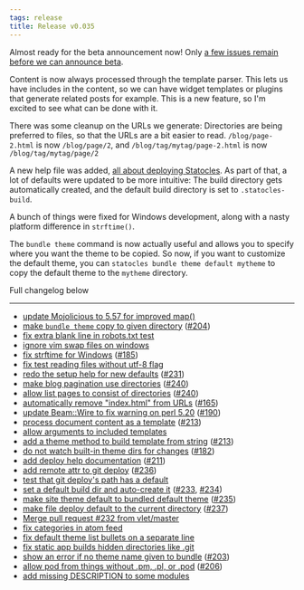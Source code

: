 ```yaml
---
tags: release
title: Release v0.035
---
```


Almost ready for the beta announcement now! Only [a few issues remain before we
can announce beta](https://github.com/preaction/Statocles/milestones/beta).

Content is now always processed through the template parser. This lets us have
includes in the content, so we can have widget templates or plugins that generate
related posts for example. This is a new feature, so I'm excited to see what can
be done with it.

There was some cleanup on the URLs we generate: Directories are being preferred
to files, so that the URLs are a bit easier to read. `/blog/page-2.html` is now
`/blog/page/2`, and `/blog/tag/mytag/page-2.html` is now
`/blog/tag/mytag/page/2`

A new help file was added, [all about deploying
Statocles](/pod/Statocles/Help/Deploy). As part of that, a lot of defaults were
updated to be more intuitive: The build directory gets automatically created, and the
default build directory is set to `.statocles-build`.

A bunch of things were fixed for Windows development, along with a nasty
platform difference in `strftime()`.

The `bundle theme` command is now actually useful and allows you to specify
where you want the theme to be copied. So now, if you want to customize the
default theme, you can `statocles bundle theme default mytheme` to copy the
default theme to the `mytheme` directory.

Full changelog below

---

* [update Mojolicious to 5.57 for improved map()](https://github.com/preaction/Statocles/commit/7914da68a0fa459f579f92bdc0cd734e78427bb8)
* [make `bundle theme` copy to given directory](https://github.com/preaction/Statocles/commit/8bfdb3303610d7f20ba4de004c6cc9b01c6ade4a) ([#204](https://github.com/preaction/Statocles/issues/204))
* [fix extra blank line in robots.txt test](https://github.com/preaction/Statocles/commit/d360f60855d70e75de9a26e847cf3de887878a55)
* [ignore vim swap files on windows](https://github.com/preaction/Statocles/commit/99f22208d6f4a2618e08a1c370f5da77701f1f07)
* [fix strftime for Windows](https://github.com/preaction/Statocles/commit/2b18785227261446bd42bbf860038db3383f87a6) ([#185](https://github.com/preaction/Statocles/issues/185))
* [fix test reading files without utf-8 flag](https://github.com/preaction/Statocles/commit/856dab4dde08a3d4d3bc5bccecc5aa33cdddf95b)
* [redo the setup help for new defaults](https://github.com/preaction/Statocles/commit/2d5dcb363a90d5686736cd96ea54449dbc0bce07) ([#231](https://github.com/preaction/Statocles/issues/231))
* [make blog pagination use directories](https://github.com/preaction/Statocles/commit/d689f0b8fb3a9cd7e940d2be62cf0e6c227cb3ef) ([#240](https://github.com/preaction/Statocles/issues/240))
* [allow list pages to consist of directories](https://github.com/preaction/Statocles/commit/6e10fb0798784e4a5d289ff47b54e340c52a7cca) ([#240](https://github.com/preaction/Statocles/issues/240))
* [automatically remove "index.html" from URLs](https://github.com/preaction/Statocles/commit/69c02e13ae5114589bc7c70e7c4b72d8017fa036) ([#165](https://github.com/preaction/Statocles/issues/165))
* [update Beam::Wire to fix warning on perl 5.20](https://github.com/preaction/Statocles/commit/b31d9a2dfc47cefdff14733f3c365a47e2b9e3da) ([#190](https://github.com/preaction/Statocles/issues/190))
* [process document content as a template](https://github.com/preaction/Statocles/commit/5833756f9374c6edeebbf2b0497ce4dab3373f7b) ([#213](https://github.com/preaction/Statocles/issues/213))
* [allow arguments to included templates](https://github.com/preaction/Statocles/commit/22883c4384fc32c95016302f2c81657f029e348c)
* [add a theme method to build template from string](https://github.com/preaction/Statocles/commit/98e88f85c0943043e7499abadaa8159280b6f8eb) ([#213](https://github.com/preaction/Statocles/issues/213))
* [do not watch built-in theme dirs for changes](https://github.com/preaction/Statocles/commit/56bbac55fce2fbb00803c5741ca686a16b5cc375) ([#182](https://github.com/preaction/Statocles/issues/182))
* [add deploy help documentation](https://github.com/preaction/Statocles/commit/8586a527a57654e9ead7dd8c8a265dd4edcf36d7) ([#211](https://github.com/preaction/Statocles/issues/211))
* [add remote attr to git deploy](https://github.com/preaction/Statocles/commit/7b1219746450cff080ff928871c7ba854d97d6f4) ([#236](https://github.com/preaction/Statocles/issues/236))
* [test that git deploy's path has a default](https://github.com/preaction/Statocles/commit/d353fca53df9846593d9955e7f9628c72f1b8dd0)
* [set a default build dir and auto-create it](https://github.com/preaction/Statocles/commit/0d9b5b5a05c1cfcbe517bd4f4ed3d2670d67966b) ([#233](https://github.com/preaction/Statocles/issues/233), [#234](https://github.com/preaction/Statocles/issues/234))
* [make site theme default to bundled default theme](https://github.com/preaction/Statocles/commit/1bf5f448db1c9ed22c405f890f633fb8bca96fb8) ([#235](https://github.com/preaction/Statocles/issues/235))
* [make file deploy default to the current directory](https://github.com/preaction/Statocles/commit/d357bd03948f0edd4bcca2ef9853fb9f6be6626c) ([#237](https://github.com/preaction/Statocles/issues/237))
* [Merge pull request #232 from vlet/master](https://github.com/preaction/Statocles/commit/0327f5d2aa6a62a98f9a4fed5ad0d47712980dae)
* [fix categories in atom feed](https://github.com/preaction/Statocles/commit/5c295a3e34898745bbb6e2c5019b102d31cf3184)
* [fix default theme list bullets on a separate line](https://github.com/preaction/Statocles/commit/42883c3fb85e809e1b78f35ed522d711c18b7489)
* [fix static app builds hidden directories like .git](https://github.com/preaction/Statocles/commit/c6e84f34b316dc685b81f155d9b7f41b7d0de624)
* [show an error if no theme name given to bundle](https://github.com/preaction/Statocles/commit/9fcd3d67249b769434c2efeb76be01ef81f216c1) ([#203](https://github.com/preaction/Statocles/issues/203))
* [allow pod from things without .pm, .pl, or .pod](https://github.com/preaction/Statocles/commit/f71814711efdfded9065838d92536af9fab1c272) ([#206](https://github.com/preaction/Statocles/issues/206))
* [add missing DESCRIPTION to some modules](https://github.com/preaction/Statocles/commit/304dabe75d21132717f8ec414e6333cbae52fa1d)
